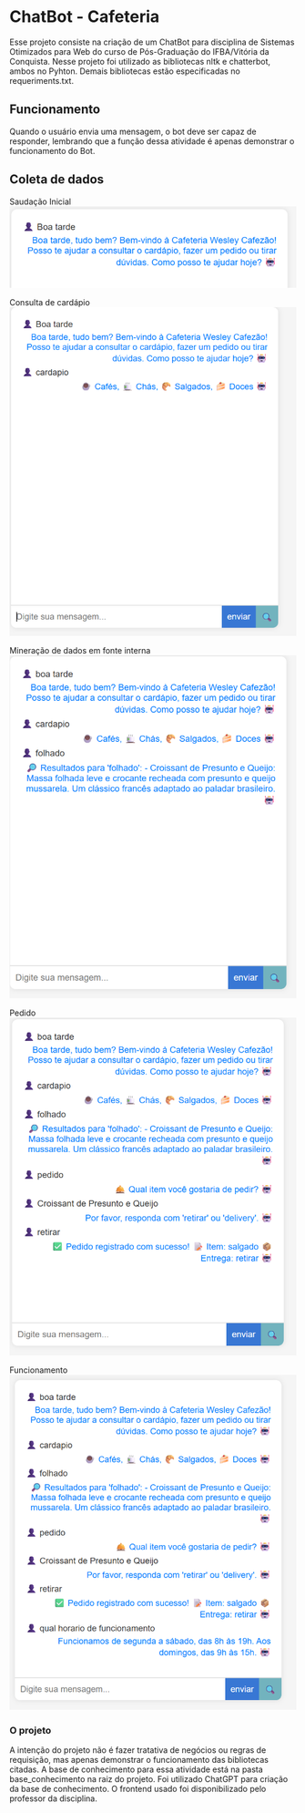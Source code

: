 
# ChatBot - Cafeteria

Esse projeto consiste na criação de um ChatBot para disciplina de Sistemas Otimizados para Web do curso de Pós-Graduação do IFBA/Vitória da Conquista.
Nesse projeto foi utilizado as bibliotecas nltk e chatterbot, ambos no Pyhton.
Demais bibliotecas estão especificadas no requeriments.txt.




## Funcionamento
Quando o usuário envia uma mensagem, o bot deve ser capaz de responder, lembrando que a função dessa atividade é apenas demonstrar o funcionamento do Bot.



## Coleta de dados
Saudação Inicial
![saudacao](./prints/boa_tarde.png)

Consulta de cardápio
![cardapio](./prints/cardapio.png)
 
Mineração de dados em fonte interna
![consulta](./prints/folhado.png)

Pedido
![pedido](./prints/pedido.png)

Funcionamento
![funcionamento](./prints/funcionamento.png)

### O projeto
A intenção do projeto não é fazer tratativa de negócios ou regras de requisição, mas apenas demonstrar o funcionamento das bibliotecas citadas.
A base de conhecimento para essa atividade está na pasta base_conhecimento na raiz do projeto.
Foi utilizado ChatGPT para criação da base de conhecimento.
O frontend usado foi disponibilizado pelo professor da disciplina.
